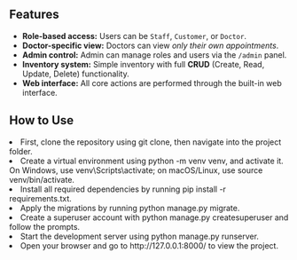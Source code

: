 <h2>Features</h2>

<ul>
  <li><strong>Role-based access:</strong> Users can be <code>Staff</code>, <code>Customer</code>, or <code>Doctor</code>.</li>
  <li><strong>Doctor-specific view:</strong> Doctors can view <em>only their own appointments</em>.</li>
  <li><strong>Admin control:</strong> Admin can manage roles and users via the <code>/admin</code> panel.</li>
  <li><strong>Inventory system:</strong> Simple inventory with full <strong>CRUD</strong> (Create, Read, Update, Delete) functionality.</li>
  <li><strong>Web interface:</strong> All core actions are performed through the built-in web interface.</li>
</ul>
<h2>How to Use</h2>
<li>First, clone the repository using git clone, then navigate into the project folder.</li>

<li>Create a virtual environment using python -m venv venv, and activate it. On Windows, use venv\Scripts\activate; on macOS/Linux, use source venv/bin/activate.</li>

<li>Install all required dependencies by running pip install -r requirements.txt.</li>

<li>Apply the migrations by running python manage.py migrate.</li>

<li>Create a superuser account with python manage.py createsuperuser and follow the prompts.</li>

<li>Start the development server using python manage.py runserver.</li>

<li>Open your browser and go to http://127.0.0.1:8000/ to view the project.</li>
